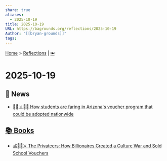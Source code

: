 ```yaml
---
share: true
aliases:
  - 2025-10-19
title: 2025-10-19
URL: https://bagrounds.org/reflections/2025-10-19
Author: "[[bryan-grounds]]"
tags:
---
```

[Home](../index.md) > [Reflections](./index.md) | [⏮️](./2025-10-18.md)  
# 2025-10-19  
## 📰 News  
- [🏫💸📊🇺🇸 How students are faring in Arizona's voucher program that could be adopted nationwide](../videos/how-students-are-faring-in-arizonas-voucher-program-that-could-be-adopted-nationwide.md)  
  
## [📚 Books](../books/index.md)  
- [💰🧑‍🏫⚔️ The Privateers: How Billionaires Created a Culture War and Sold School Vouchers](../books/the-privateers-how-billionaires-created-a-culture-war-and-sold-school-vouchers.md)